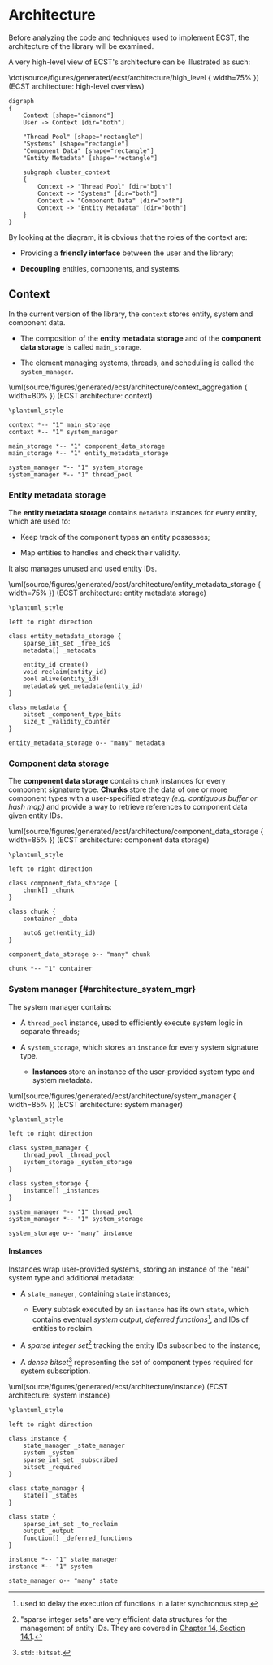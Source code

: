 


# Architecture

Before analyzing the code and techniques used to implement ECST, the architecture of the library will be examined.

A very high-level view of ECST's architecture can be illustrated as such:

\dot(source/figures/generated/ecst/architecture/high_level { width=75% })
(ECST architecture: high-level overview)
~~~~~~~~~~~~~~~~~~~~~~~~~~~~~~~~~~~~~~~~~~
digraph
{
    Context [shape="diamond"]
    User -> Context [dir="both"]

    "Thread Pool" [shape="rectangle"]
    "Systems" [shape="rectangle"]
    "Component Data" [shape="rectangle"]
    "Entity Metadata" [shape="rectangle"]

    subgraph cluster_context
    {
        Context -> "Thread Pool" [dir="both"]
        Context -> "Systems" [dir="both"]
        Context -> "Component Data" [dir="both"]
        Context -> "Entity Metadata" [dir="both"]
    }
}
~~~~~~~~~~~~~~~~~~~~~~~~~~~~~~~~~~~~~~~~~~

By looking at the diagram, it is obvious that the roles of the context are:

* Providing a **friendly interface** between the user and the library;

* **Decoupling** entities, components, and systems.

## Context

In the current version of the library, the `context` stores entity, system and component data.

* The composition of the **entity metadata storage** and of the **component data storage** is called `main_storage`.

* The element managing systems, threads, and scheduling is called the `system_manager`.

\uml(source/figures/generated/ecst/architecture/context_aggregation { width=80% })
(ECST architecture: context)
~~~~~~~~~~~~~~~~~~~~~~~~~~~~~~~~~~~~~~~~~~
\plantuml_style

context *-- "1" main_storage
context *-- "1" system_manager

main_storage *-- "1" component_data_storage
main_storage *-- "1" entity_metadata_storage

system_manager *-- "1" system_storage
system_manager *-- "1" thread_pool
~~~~~~~~~~~~~~~~~~~~~~~~~~~~~~~~~~~~~~~~~~

### Entity metadata storage

The **entity metadata storage** contains `metadata` instances for every entity, which are used to:

* Keep track of the component types an entity possesses;

* Map entities to handles and check their validity.

It also manages unused and used entity IDs.

\uml(source/figures/generated/ecst/architecture/entity_metadata_storage { width=75% })
(ECST architecture: entity metadata storage)
~~~~~~~~~~~~~~~~~~~~~~~~~~~~~~~~~~~~~~~~~~
\plantuml_style

left to right direction

class entity_metadata_storage {
    sparse_int_set _free_ids
    metadata[] _metadata

    entity_id create()
    void reclaim(entity_id)
    bool alive(entity_id)
    metadata& get_metadata(entity_id)
}

class metadata {
    bitset _component_type_bits
    size_t _validity_counter
}

entity_metadata_storage o-- "many" metadata
~~~~~~~~~~~~~~~~~~~~~~~~~~~~~~~~~~~~~~~~~~

<!-- * -->



### Component data storage

The **component data storage** contains `chunk` instances for every component signature type. **Chunks** store the data of one or more component types with a user-specified strategy *(e.g. contiguous buffer or hash map)* and provide a way to retrieve references to component data given entity IDs.


\uml(source/figures/generated/ecst/architecture/component_data_storage { width=85% })
(ECST architecture: component data storage)
~~~~~~~~~~~~~~~~~~~~~~~~~~~~~~~~~~~~~~~~~~
\plantuml_style

left to right direction

class component_data_storage {
    chunk[] _chunk
}

class chunk {
    container _data

    auto& get(entity_id)
}

component_data_storage o-- "many" chunk

chunk *-- "1" container

~~~~~~~~~~~~~~~~~~~~~~~~~~~~~~~~~~~~~~~~~~

<!-- * -->



### System manager {#architecture_system_mgr}

The system manager contains:

* A `thread_pool` instance, used to efficiently execute system logic in separate threads;

* A `system_storage`, which stores an `instance` for every system signature type.

    * **Instances** store an instance of the user-provided system type and system metadata.

\uml(source/figures/generated/ecst/architecture/system_manager { width=85% })
(ECST architecture: system manager)
~~~~~~~~~~~~~~~~~~~~~~~~~~~~~~~~~~~~~~~~~~
\plantuml_style

left to right direction

class system_manager {
    thread_pool _thread_pool
    system_storage _system_storage
}

class system_storage {
    instance[] _instances
}

system_manager *-- "1" thread_pool
system_manager *-- "1" system_storage

system_storage o-- "many" instance

~~~~~~~~~~~~~~~~~~~~~~~~~~~~~~~~~~~~~~~~~~

<!-- * -->



#### Instances

Instances wrap user-provided systems, storing an instance of the "real" system type and additional metadata:

* A `state_manager`, containing `state` instances;

    * Every subtask executed by an `instance` has its own `state`, which contains eventual *system output*, *deferred functions*[^deferred_functions], and IDs of entities to reclaim.

* A *sparse integer set*[^sparse_set] tracking the entity IDs subscribed to the instance;

* A *dense bitset*[^dense_bitset] representing the set of component types required for system subscription.


\uml(source/figures/generated/ecst/architecture/instance)
(ECST architecture: system instance)
~~~~~~~~~~~~~~~~~~~~~~~~~~~~~~~~~~~~~~~~~~
\plantuml_style

left to right direction

class instance {
    state_manager _state_manager
    system _system
    sparse_int_set _subscribed
    bitset _required
}

class state_manager {
    state[] _states
}

class state {
    sparse_int_set _to_reclaim
    output _output
    function[] _deferred_functions
}

instance *-- "1" state_manager
instance *-- "1" system

state_manager o-- "many" state

~~~~~~~~~~~~~~~~~~~~~~~~~~~~~~~~~~~~~~~~~~


<!-- * -->



[^deferred_functions]: used to delay the execution of functions in a later synchronous step.

[^sparse_set]: "sparse integer sets" are very efficient data structures for the management of entity IDs. They are covered in [Chapter 14, Section 14.1](#appendix_sparse_integer_sets).

[^dense_bitset]: `std::bitset`.
